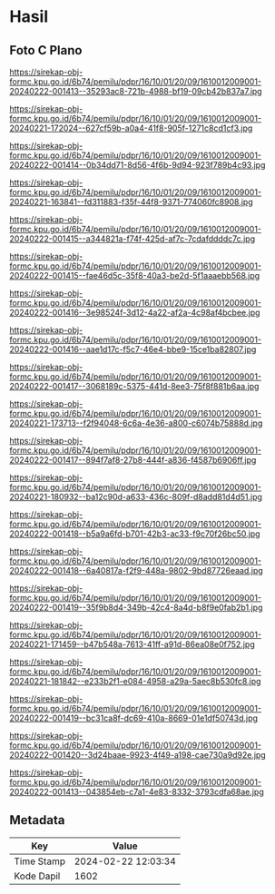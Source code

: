 # Hasil

## Foto C Plano

https://sirekap-obj-formc.kpu.go.id/6b74/pemilu/pdpr/16/10/01/20/09/1610012009001-20240222-001413--35293ac8-721b-4988-bf19-09cb42b837a7.jpg

https://sirekap-obj-formc.kpu.go.id/6b74/pemilu/pdpr/16/10/01/20/09/1610012009001-20240221-172024--627cf59b-a0a4-41f8-905f-1271c8cd1cf3.jpg

https://sirekap-obj-formc.kpu.go.id/6b74/pemilu/pdpr/16/10/01/20/09/1610012009001-20240222-001414--0b34dd71-8d56-4f6b-9d94-923f789b4c93.jpg

https://sirekap-obj-formc.kpu.go.id/6b74/pemilu/pdpr/16/10/01/20/09/1610012009001-20240221-163841--fd311883-f35f-44f8-9371-774060fc8908.jpg

https://sirekap-obj-formc.kpu.go.id/6b74/pemilu/pdpr/16/10/01/20/09/1610012009001-20240222-001415--a344821a-f74f-425d-af7c-7cdafddddc7c.jpg

https://sirekap-obj-formc.kpu.go.id/6b74/pemilu/pdpr/16/10/01/20/09/1610012009001-20240222-001415--fae46d5c-35f8-40a3-be2d-5f1aaaebb568.jpg

https://sirekap-obj-formc.kpu.go.id/6b74/pemilu/pdpr/16/10/01/20/09/1610012009001-20240222-001416--3e98524f-3d12-4a22-af2a-4c98af4bcbee.jpg

https://sirekap-obj-formc.kpu.go.id/6b74/pemilu/pdpr/16/10/01/20/09/1610012009001-20240222-001416--aae1d17c-f5c7-46e4-bbe9-15ce1ba82807.jpg

https://sirekap-obj-formc.kpu.go.id/6b74/pemilu/pdpr/16/10/01/20/09/1610012009001-20240222-001417--3068189c-5375-441d-8ee3-75f8f881b6aa.jpg

https://sirekap-obj-formc.kpu.go.id/6b74/pemilu/pdpr/16/10/01/20/09/1610012009001-20240221-173713--f2f94048-6c6a-4e36-a800-c6074b75888d.jpg

https://sirekap-obj-formc.kpu.go.id/6b74/pemilu/pdpr/16/10/01/20/09/1610012009001-20240222-001417--894f7af8-27b8-444f-a836-f4587b6906ff.jpg

https://sirekap-obj-formc.kpu.go.id/6b74/pemilu/pdpr/16/10/01/20/09/1610012009001-20240221-180932--ba12c90d-a633-436c-809f-d8add81d4d51.jpg

https://sirekap-obj-formc.kpu.go.id/6b74/pemilu/pdpr/16/10/01/20/09/1610012009001-20240222-001418--b5a9a6fd-b701-42b3-ac33-f9c70f26bc50.jpg

https://sirekap-obj-formc.kpu.go.id/6b74/pemilu/pdpr/16/10/01/20/09/1610012009001-20240222-001418--6a40817a-f2f9-448a-9802-9bd87726eaad.jpg

https://sirekap-obj-formc.kpu.go.id/6b74/pemilu/pdpr/16/10/01/20/09/1610012009001-20240222-001419--35f9b8d4-349b-42c4-8a4d-b8f9e0fab2b1.jpg

https://sirekap-obj-formc.kpu.go.id/6b74/pemilu/pdpr/16/10/01/20/09/1610012009001-20240221-171459--b47b548a-7613-41ff-a91d-86ea08e0f752.jpg

https://sirekap-obj-formc.kpu.go.id/6b74/pemilu/pdpr/16/10/01/20/09/1610012009001-20240221-181842--e233b2f1-e084-4958-a29a-5aec8b530fc8.jpg

https://sirekap-obj-formc.kpu.go.id/6b74/pemilu/pdpr/16/10/01/20/09/1610012009001-20240222-001419--bc31ca8f-dc69-410a-8669-01e1df50743d.jpg

https://sirekap-obj-formc.kpu.go.id/6b74/pemilu/pdpr/16/10/01/20/09/1610012009001-20240222-001420--3d24baae-9923-4f49-a198-cae730a9d92e.jpg

https://sirekap-obj-formc.kpu.go.id/6b74/pemilu/pdpr/16/10/01/20/09/1610012009001-20240222-001413--043854eb-c7a1-4e83-8332-3793cdfa68ae.jpg


## Metadata

| Key        | Value               |
| ---------- | ------------------- |
| Time Stamp | 2024-02-22 12:03:34 |
| Kode Dapil | 1602                |



